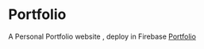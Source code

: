 # Portfolio
A Personal Portfolio website , deploy in Firebase
<a href="https://user-images.githubusercontent.com/50980605/84107898-7ff8e880-aa3c-11ea-9482-30f485626a8f.gif">Portfolio</a>

